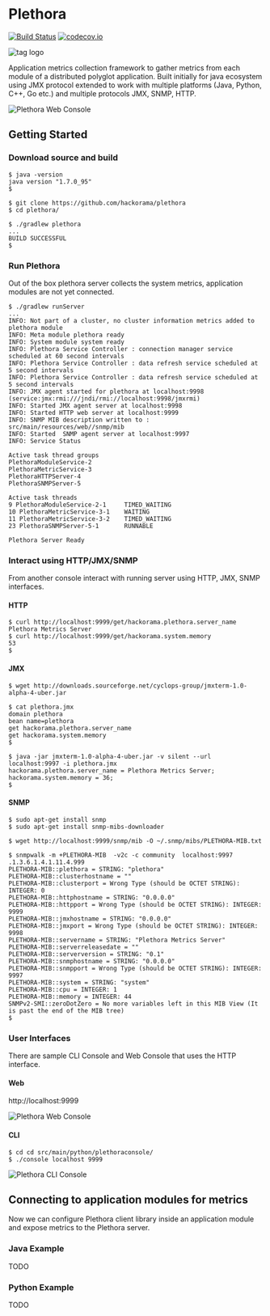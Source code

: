 Plethora
====

[![Build Status](https://travis-ci.org/hackorama/plethora.svg?branch=master)](https://travis-ci.org/hackorama/plethora)
[![codecov.io](https://codecov.io/github/hackorama/plethora/coverage.svg?branch=master)](https://codecov.io/github/hackorama/plethora?branch=master)

![tag logo](https://github.com/hackorama/plethora/blob/master/src/main/resources/web/img/logo.png)

Application metrics collection framework to gather metrics from each module of a distributed polyglot application.
Built initially for java ecosystem using JMX protocol extended to work with multiple platforms (Java, Python, C++, Go etc.) and multiple protocols JMX, SNMP, HTTP. 

![Plethora Web Console](https://github.com/hackorama/plethora/blob/master/doc/images/plethora-web-console.png)

## Getting Started

### Download source and build 

    $ java -version
    java version "1.7.0_95"
    $

    $ git clone https://github.com/hackorama/plethora
    $ cd plethora/

    $ ./gradlew plethora
    ...
    BUILD SUCCESSFUL
    $

### Run Plethora 

Out of the box plethora server collects the system metrics, application modules are not yet connected.

    $ ./gradlew runServer
    ...
    INFO: Not part of a cluster, no cluster information metrics added to plethora module
    INFO: Meta module plethora ready
    INFO: System module system ready
    INFO: Plethora Service Controller : connection manager service scheduled at 60 second intervals
    INFO: Plethora Service Controller : data refresh service scheduled at 5 second intervals
    INFO: Plethora Service Controller : data refresh service scheduled at 5 second intervals
    INFO: JMX agent started for plethora at localhost:9998 (service:jmx:rmi:///jndi/rmi://localhost:9998/jmxrmi)
    INFO: Started JMX agent server at localhost:9998
    INFO: Started HTTP web server at localhost:9999
    INFO: SNMP MIB description written to : src/main/resources/web//snmp/mib
    INFO: Started  SNMP agent server at localhost:9997
    INFO: Service Status
    
    Active task thread groups
    PlethoraModuleService-2
    PlethoraMetricService-3
    PlethoraHTTPServer-4
    PlethoraSNMPServer-5
    
    Active task threads
    9 PlethoraModuleService-2-1     TIMED_WAITING
    10 PlethoraMetricService-3-1    WAITING
    11 PlethoraMetricService-3-2    TIMED_WAITING
    23 PlethoraSNMPServer-5-1       RUNNABLE
    
    Plethora Server Ready


### Interact using HTTP/JMX/SNMP

From another console interact with running server using HTTP, JMX, SNMP interfaces.

#### HTTP

    $ curl http://localhost:9999/get/hackorama.plethora.server_name
    Plethora Metrics Server
    $ curl http://localhost:9999/get/hackorama.system.memory
    53
    $

#### JMX

    $ wget http://downloads.sourceforge.net/cyclops-group/jmxterm-1.0-alpha-4-uber.jar

    $ cat plethora.jmx
    domain plethora
    bean name=plethora
    get hackorama.plethora.server_name
    get hackorama.system.memory
    $

    $ java -jar jmxterm-1.0-alpha-4-uber.jar -v silent --url localhost:9997 -i plethora.jmx
    hackorama.plethora.server_name = Plethora Metrics Server;
    hackorama.system.memory = 36;
    $

#### SNMP

    $ sudo apt-get install snmp
    $ sudo apt-get install snmp-mibs-downloader

    $ wget http://localhost:9999/snmp/mib -O ~/.snmp/mibs/PLETHORA-MIB.txt

    $ snmpwalk -m +PLETHORA-MIB  -v2c -c community  localhost:9997 .1.3.6.1.4.1.11.4.999
    PLETHORA-MIB::plethora = STRING: "plethora"
    PLETHORA-MIB::clusterhostname = ""
    PLETHORA-MIB::clusterport = Wrong Type (should be OCTET STRING): INTEGER: 0
    PLETHORA-MIB::httphostname = STRING: "0.0.0.0"
    PLETHORA-MIB::httpport = Wrong Type (should be OCTET STRING): INTEGER: 9999
    PLETHORA-MIB::jmxhostname = STRING: "0.0.0.0"
    PLETHORA-MIB::jmxport = Wrong Type (should be OCTET STRING): INTEGER: 9998
    PLETHORA-MIB::servername = STRING: "Plethora Metrics Server"
    PLETHORA-MIB::serverreleasedate = ""
    PLETHORA-MIB::serverversion = STRING: "0.1"
    PLETHORA-MIB::snmphostname = STRING: "0.0.0.0"
    PLETHORA-MIB::snmpport = Wrong Type (should be OCTET STRING): INTEGER: 9997
    PLETHORA-MIB::system = STRING: "system"
    PLETHORA-MIB::cpu = INTEGER: 1
    PLETHORA-MIB::memory = INTEGER: 44
    SNMPv2-SMI::zeroDotZero = No more variables left in this MIB View (It is past the end of the MIB tree)
    $


### User Interfaces

There are sample CLI Console and Web Console that uses the HTTP interface.

#### Web

http://localhost:9999 

![Plethora Web Console](https://github.com/hackorama/plethora/blob/master/doc/images/plethora-web-console.png)

#### CLI

    $ cd cd src/main/python/plethoraconsole/
    $ ./console localhost 9999

![Plethora CLI Console](https://github.com/hackorama/plethora/blob/master/doc/images/plethora-cli-console.png)

## Connecting to application modules for metrics

Now we can configure Plethora client library inside an application module and expose metrics to the Plethora server.

### Java Example

TODO 

### Python Example

TODO 
